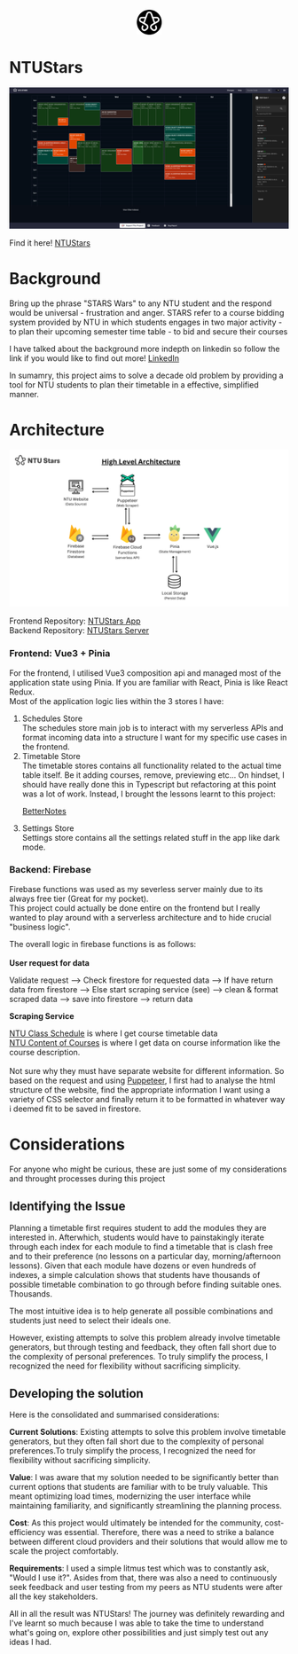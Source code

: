 <p align='center'>
<img src="./assets//NTUStars-icon.png" alt="icon" width="45"/>
</p>


# NTUStars
<img src="./assets//NTUStars.png" alt="drawing"/>

Find it here! [NTUStars](https://www.ntustars.com)


# Background

Bring up the phrase "STARS Wars" to any NTU student and the respond would be universal - frustration and anger. 
STARS refer to a course bidding system provided by NTU in which students engages in two major activity 
    - to plan their upcoming semester time table
    - to bid and secure their courses <br>

I have talked about the background more indepth on linkedin so follow the link if you would like to find out more! [LinkedIn](https://www.linkedin.com/posts/lenson-lim-05974621b_during-the-semester-break-i-finally-attempted-activity-7100377614392950784-J8Md?utm_source=share&utm_medium=member_desktop) <br>

In sumamry, this project aims to solve a decade old problem by providing a tool for NTU students to plan their timetable in a effective, simplified manner.

# Architecture
<img src="./assets//NTUStars-archi.png" alt="Architecture"/>

Frontend Repository: [NTUStars App](https://github.com/Lebarnon/BetterNotesApp) <br>
Backend Repository: [NTUStars Server](https://github.com/Lebarnon/BetterNotesServer) 


### **Frontend: Vue3 + Pinia** <br>
For the frontend, I utilised Vue3 composition api and managed most of the application state using Pinia. If you are familiar with React, Pinia is like React Redux. <br> 
Most of the application logic lies within the 3 stores I have: <br>
<ol>
  <li>Schedules Store</li>
  The schedules store main job is to interact with my serverless APIs and format incoming data into a structure I want for my specific use cases in the frontend.
  <li>Timetable Store</li>
  The timetable stores contains all functionality related to the actual time table itself. Be it adding courses, remove, previewing etc...
  On hindset, I should have really done this in Typescript but refactoring at this point was a lot of work. Instead, I brought the lessons learnt to this project:
  
[BetterNotes](https://github.com/Lebarnon/BetterNotesApp)

  <li>Settings Store</li>
  Settings store contains all the settings related stuff in the app like dark mode.
</ol> 

### **Backend: Firebase**
Firebase functions was used as my severless server mainly due to its always free tier (Great for my pocket).<br>
This project could actually be done entire on the frontend but I really wanted to play around with a serverless architecture and to hide crucial "business logic".

The overall logic in firebase functions is as follows:<br><br>
**User request for data** 

Validate request --> Check firestore for requested data --> If have return data from firestore --> Else start scraping service (see) --> clean & format scraped data --> save into firestore --> return data

**Scraping Service**

[NTU Class Schedule](https://wish.wis.ntu.edu.sg/webexe/owa/aus_schedule.main) is where I get course timetable data<br>
[NTU Content of Courses](https://wis.ntu.edu.sg/webexe/owa/aus_subj_cont.main) is where I get data on course information like the course description. <br><br>
Not sure why they must have separate website for different information. So based on the request and using [Puppeteer](https://pptr.dev/), I first had to analyse the html structure of the website, find the appropriate information I want using a variety of CSS selector and finally return it to be formatted in whatever way i deemed fit to be saved in firestore.


# Considerations
For anyone who might be curious, these are just some of my considerations and throught processes during this project

## Identifying the Issue
Planning a timetable first requires student to add the modules they are interested in. Afterwhich, students would have to painstakingly iterate through each index for each module to find a timetable that is clash free and to their preference (no lessons on a particular day, morning/afternoon lessons). Given that each module have dozens or even hundreds of indexes, a simple calculation shows that students have thousands of possible timetable combination to go through before finding suitable ones. Thousands.

The most intuitive idea is to help generate all possible combinations and students just need to select their ideals one.

However, existing attempts to solve this problem already involve timetable generators, but through testing and feedback, they often fall short due to the complexity of personal preferences. To truly simplify the process, I recognized the need for flexibility without sacrificing simplicity.

## Developing the solution
Here is the consolidated and summarised considerations:

**Current Solutions**: Existing attempts to solve this problem involve timetable generators, but they often fall short due to the complexity of personal preferences.To truly simplify the process, I recognized the need for flexibility without sacrificing simplicity.
<br>

**Value**: I was aware that my solution needed to be significantly better than current options that students are familiar with to be truly valuable. This meant optimizing load times, modernizing the user interface while maintaining familiarity, and significantly streamlining the planning process. <br>

**Cost**: As this project would ultimately be intended for the community, cost-efficiency was essential. Therefore, there was a need to strike a balance between different cloud providers and their solutions that would allow me to scale the project comfortably.
<br>

**Requirements**: I used a simple litmus test which was to constantly ask, "Would I use it?". Asides from that, there was also a need to continuously seek feedback and user testing from my peers as NTU students were after all the key stakeholders.

All in all the result was NTUStars! The journey was definitely rewarding and I've learnt so much because I was able to take the time to understand what's going on, explore other possibilities and just simply test out any ideas I had.